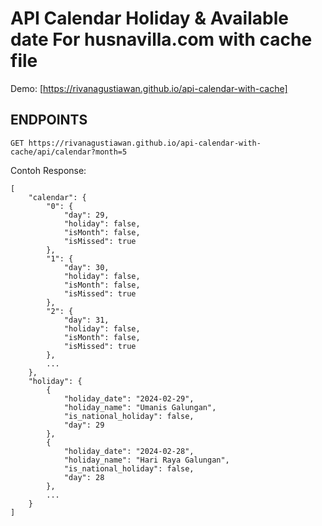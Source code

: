 API Calendar Holiday & Available date For husnavilla.com with cache file
==========================

Demo: [https://rivanagustiawan.github.io/api-calendar-with-cache]

## ENDPOINTS

```
GET https://rivanagustiawan.github.io/api-calendar-with-cache/api/calendar?month=5
```

Contoh Response:

```
[
    "calendar": {
        "0": {
            "day": 29,
            "holiday": false,
            "isMonth": false,
            "isMissed": true
        },
        "1": {
            "day": 30,
            "holiday": false,
            "isMonth": false,
            "isMissed": true
        },
        "2": {
            "day": 31,
            "holiday": false,
            "isMonth": false,
            "isMissed": true
        },
        ...
    },
    "holiday": {
        {
            "holiday_date": "2024-02-29",
            "holiday_name": "Umanis Galungan",
            "is_national_holiday": false,
            "day": 29
        },
        {
            "holiday_date": "2024-02-28",
            "holiday_name": "Hari Raya Galungan",
            "is_national_holiday": false,
            "day": 28
        },
        ...
    }
]
```
